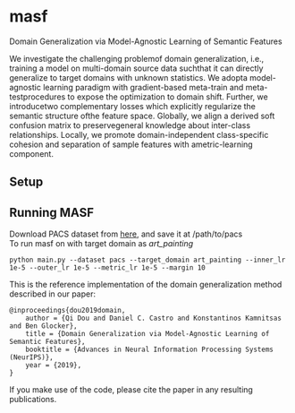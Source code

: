 # masf
Domain Generalization via Model-Agnostic Learning of Semantic Features


We investigate the challenging problemof domain generalization, i.e., training a model on multi-domain source data suchthat it can directly generalize to target domains with unknown statistics. We adopta model-agnostic learning paradigm with gradient-based meta-train and meta-testprocedures to expose the optimization to domain shift. Further, we introducetwo complementary losses which explicitly regularize the semantic structure ofthe feature space. Globally, we align a derived soft confusion matrix to preservegeneral knowledge about inter-class relationships. Locally, we promote domain-independent  class-specific  cohesion and separation of sample features with ametric-learning component. 

## Setup

## Running MASF
Download PACS dataset from [here](http://www.eecs.qmul.ac.uk/~dl307/project_iccv2017), and save it at /path/to/pacs <br>
To run masf on with target domain as _art_painting_

```
python main.py --dataset pacs --target_domain art_painting --inner_lr 1e-5 --outer_lr 1e-5 --metric_lr 1e-5 --margin 10
```


This is the reference implementation of the domain generalization method described in our paper:
```
@inproceedings{dou2019domain,
    author = {Qi Dou and Daniel C. Castro and Konstantinos Kamnitsas and Ben Glocker},
    title = {Domain Generalization via Model-Agnostic Learning of Semantic Features},
    booktitle = {Advances in Neural Information Processing Systems (NeurIPS)},
    year = {2019},
}
```

If you make use of the code, please cite the paper in any resulting publications.
